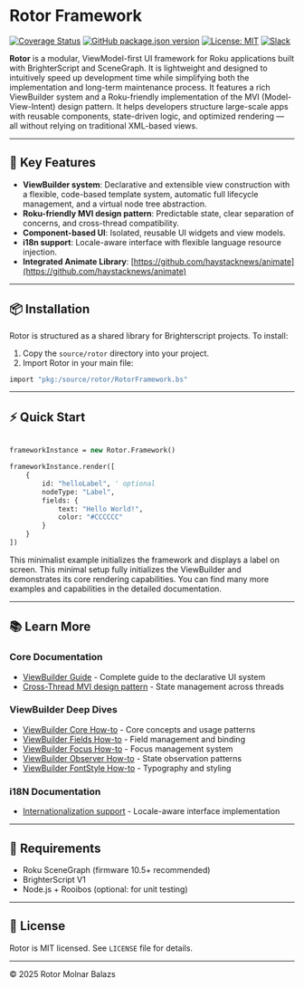 # Rotor Framework

[![Coverage Status](https://coveralls.io/repos/github/mobalazs/rotor-framework/badge.svg)](https://coveralls.io/github/mobalazs/rotor-framework)
[![GitHub package.json version](https://img.shields.io/github/package-json/v/mobalazs/rotor-framework)](https://github.com/mobalazs/rotor-framework/packages)
[![License: MIT](https://img.shields.io/badge/License-MIT-yellow.svg)](https://opensource.org/licenses/MIT)
[![Slack](https://img.shields.io/badge/Slack-RokuDevelopers-4A154B?logo=slack)](https://rokudevelopers.slack.com)

**Rotor** is a modular, ViewModel-first UI framework for Roku applications built with BrighterScript and SceneGraph. It is lightweight and designed to intuitively speed up development time while simplifying both the implementation and long-term maintenance process. It features a rich ViewBuilder system and a Roku-friendly implementation of the MVI (Model-View-Intent) design pattern. It helps developers structure large-scale apps with reusable components, state-driven logic, and optimized rendering — all without relying on traditional XML-based views.

---

## 🚀 Key Features

* **ViewBuilder system**: Declarative and extensible view construction with a flexible, code-based template system, automatic full lifecycle management, and a virtual node tree abstraction.
* **Roku-friendly MVI design pattern**: Predictable state, clear separation of concerns, and cross-thread compatibility.
* **Component-based UI**: Isolated, reusable UI widgets and view models.
* **i18n support**: Locale-aware interface with flexible language resource injection.
* **Integrated Animate Library**: [https://github.com/haystacknews/animate](https://github.com/haystacknews/animate)

---

## 📦 Installation

Rotor is structured as a shared library for Brighterscript projects. To install:

1. Copy the `source/rotor` directory into your project.
2. Import Rotor in your main file:

```vb
import "pkg:/source/rotor/RotorFramework.bs"
```

---

## ⚡ Quick Start

```vb

frameworkInstance = new Rotor.Framework()

frameworkInstance.render([
    {
        id: "helloLabel", ' optional
        nodeType: "Label",
        fields: {
            text: "Hello World!",
            color: "#CCCCCC"
        }
    }
])

```

This minimalist example initializes the framework and displays a label on screen. This minimal setup fully initializes the ViewBuilder and demonstrates its core rendering capabilities. You can find many more examples and capabilities in the detailed documentation.

---

## 📚 Learn More

### Core Documentation
* [ViewBuilder Guide](https://github.com/mobalazs/rotor-framework/blob/main/docs/view-builder.md) - Complete guide to the declarative UI system
* [Cross-Thread MVI design pattern](https://github.com/mobalazs/rotor-framework/blob/main/docs/cross-thread-mvi.md) - State management across threads

### ViewBuilder Deep Dives
* [ViewBuilder Core How-to](https://github.com/mobalazs/rotor-framework/blob/main/docs/view-builder-core-howto.md) - Core concepts and usage patterns
* [ViewBuilder Fields How-to](https://github.com/mobalazs/rotor-framework/blob/main/docs/view-builder-fields-howto.md) - Field management and binding
* [ViewBuilder Focus How-to](https://github.com/mobalazs/rotor-framework/blob/main/docs/view-builder-focus-howto.md) - Focus management system
* [ViewBuilder Observer How-to](https://github.com/mobalazs/rotor-framework/blob/main/docs/view-builder-observer-howto.md) - State observation patterns
* [ViewBuilder FontStyle How-to](https://github.com/mobalazs/rotor-framework/blob/main/docs/view-builder-fontstyle-howto.md) - Typography and styling

### i18N Documentation
* [Internationalization support](https://github.com/mobalazs/rotor-framework/blob/main/docs/i18n-support.md) - Locale-aware interface implementation

---

## 🔧 Requirements

* Roku SceneGraph (firmware 10.5+ recommended)
* BrighterScript V1
* Node.js + Rooibos (optional: for unit testing)

---

## 📄 License

Rotor is MIT licensed. See `LICENSE` file for details.

---

© 2025 Rotor Molnar Balazs
